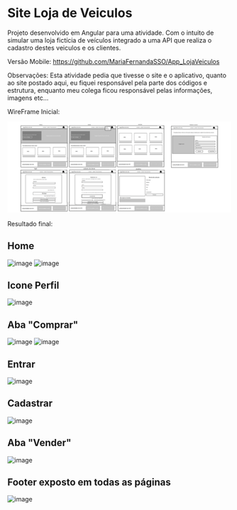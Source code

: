 # Site Loja de Veiculos
Projeto desenvolvido em Angular para uma atividade. Com o intuito de simular uma loja fictícia de veículos integrado a uma API que realiza o cadastro destes veiculos e os clientes.

Versão Mobile: https://github.com/MariaFernandaSSO/App_LojaVeiculos

Observações: Esta atividade pedia que tivesse o site e o aplicativo, quanto ao site postado aqui, eu fiquei responsável pela parte dos códigos e estrutura, enquanto meu colega ficou responsável pelas informações, imagens etc...

WireFrame Inicial:

<img src="Wireframe_site.png"></img>

Resultado final:
## Home 
![image](https://user-images.githubusercontent.com/86608975/166114357-5d4077d2-c474-4b65-aad7-d7774869bc4f.png)
![image](https://user-images.githubusercontent.com/86608975/166114586-cf1b29ac-e3d2-4e46-a248-cf7b10272810.png)

## Icone Perfil
![image](https://user-images.githubusercontent.com/86608975/166114574-94914b1b-c296-45b0-a1be-e8b86e1eec65.png)

## Aba "Comprar"
![image](https://user-images.githubusercontent.com/86608975/166114412-706af262-592a-428b-9b11-ee9ff695c6df.png)
![image](https://user-images.githubusercontent.com/86608975/166114545-451c4265-0172-4463-8cfd-58f5fa89f8b8.png)

## Entrar
![image](https://user-images.githubusercontent.com/86608975/166114611-48813fe2-8223-46dd-b2f6-6b150d17feca.png)

## Cadastrar
![image](https://user-images.githubusercontent.com/86608975/166114628-74248e57-12e3-467c-a7ea-5b4cd92586e2.png)

## Aba "Vender"
![image](https://user-images.githubusercontent.com/86608975/166114556-99863f72-4f20-41d9-9467-a83fbb02a245.png)

## Footer exposto em todas as páginas
![image](https://user-images.githubusercontent.com/86608975/166114650-81bc628b-4ee0-4899-8f69-fa1029ce5631.png)
